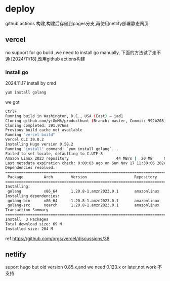 # deploy

github actions 构建,构建后存储到pages分支,再使用netlify部署静态网页

## vercel

no support for go build ,we need to install go manually, 下面的方法试了走不通 [2024/11/18],改用github actions构建

### install go

2024.11.17 install by cmd

```sh
yum install golang
```

we got 

```sh
CtrlF
Running build in Washington, D.C., USA (East) – iad1
Cloning github.com/yiGmMk/producthunt (Branch: master, Commit: 992b208)
Cloning completed: 391.976ms
Previous build cache not available
Running "vercel build"
Vercel CLI 39.0.2
Installing Hugo version 0.58.2
Running "install" command: `yum install golang`...
Failed to set locale, defaulting to C.UTF-8
Amazon Linux 2023 repository                     44 MB/s |  20 MB     00:00    
Last metadata expiration check: 0:00:03 ago on Sun Nov 17 11:30:06 2024.
Dependencies resolved.
================================================================================
 Package         Arch        Version                     Repository        Size
================================================================================
Installing:
 golang          x86_64      1.20.8-1.amzn2023.0.1       amazonlinux      599 k
Installing dependencies:
 golang-bin      x86_64      1.20.8-1.amzn2023.0.1       amazonlinux       58 M
 golang-src      noarch      1.20.8-1.amzn2023.0.1       amazonlinux       11 M
Transaction Summary
================================================================================
Install  3 Packages
Total download size: 69 M
Installed size: 204 M
```

ref https://github.com/orgs/vercel/discussions/38

## netlify

suport hugo but old version 0.85.x,and we need 0.123.x or later,not work
不支持
